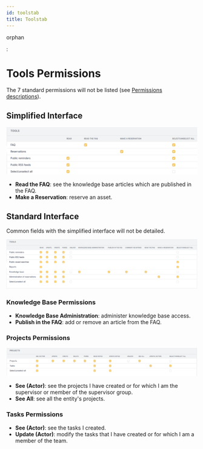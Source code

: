 ```yaml
---
id: toolstab
title: Toolstab
---
```


orphan

:   

# Tools Permissions

The 7 standard permissions will not be listed (see
[Permissions descriptions](/asset-management/modules/administration/profiles/profiles)).

## Simplified Interface

![Tools permissions (simplified interface)](../../../assets/modules/administration/images/toolsPO.png)

- **Read the FAQ**: see the knowledge base articles which are published
  in the FAQ.
- **Make a Reservation**: reserve an asset.

## Standard Interface

Common fields with the simplified interface will not be detailed.

![Tools permissions](../../../assets/modules/administration/images/tools_standard.png)

### Knowledge Base Permissions

- **Knowledge Base Administration**: administer knowledge base access.
- **Publish in the FAQ**: add or remove an article from the FAQ.

### Projects Permissions

![Projects permissions](../../../assets/modules/administration/images/projects.png)

- **See (Actor)**: see the projects I have created or for which I am the
  supervisor or member of the supervisor group.
- **See All**: see all the entity's projects.

### Tasks Permissions

- **See (Actor)**: see the tasks I created.
- **Update (Actor)**: modify the tasks that I have created or for which
  I am a member of the team.
